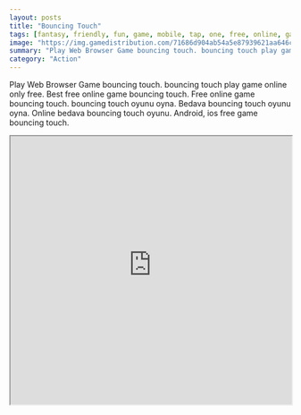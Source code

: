 ```yaml
---
layout: posts
title: "Bouncing Touch"
tags: [fantasy, friendly, fun, game, mobile, tap, one, free, online, games, oyna, game, free, games, play, play, games]
image: "https://img.gamedistribution.com/71686d904ab54a5e87939621aa646c07.jpg"
summary: "Play Web Browser Game bouncing touch. bouncing touch play game online only free. Best free online game bouncing touch. Free online game bouncing touch. bouncing touch oyunu oyna. Bedava bouncing touch oyunu oyna. Online bedava bouncing touch oyunu. Android, ios free game bouncing touch."
category: "Action"
---
```


Play Web Browser Game bouncing touch. bouncing touch play game online only free. Best free online game bouncing touch. Free online game bouncing touch. bouncing touch oyunu oyna. Bedava bouncing touch oyunu oyna. Online bedava bouncing touch oyunu. Android, ios free game bouncing touch.

<iframe width="100%" height="480px;" src="https://html5.gamedistribution.com/71686d904ab54a5e87939621aa646c07/"></iframe>